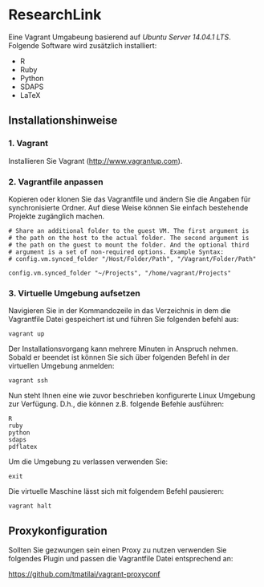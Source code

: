 # ResearchLink
Eine Vagrant Umgabeung basierend auf *Ubuntu Server 14.04.1 LTS*. Folgende Software wird zusätzlich installiert:

- R
- Ruby
- Python
- SDAPS
- LaTeX

## Installationshinweise

### 1. Vagrant

Installieren Sie Vagrant (http://www.vagrantup.com).

### 2. Vagrantfile anpassen

Kopieren oder klonen Sie das Vagrantfile und ändern Sie die Angaben für synchronisierte Ordner. Auf diese Weise können Sie einfach bestehende Projekte zugänglich machen.

    # Share an additional folder to the guest VM. The first argument is
    # the path on the host to the actual folder. The second argument is
    # the path on the guest to mount the folder. And the optional third
    # argument is a set of non-required options. Example Syntax:
    # config.vm.synced_folder "/Host/Folder/Path", "/Vagrant/Folder/Path"
    
    config.vm.synced_folder "~/Projects", "/home/vagrant/Projects"

### 3. Virtuelle Umgebung aufsetzen

Navigieren Sie in der Kommandozeile in das Verzeichnis in dem die Vagrantfile Datei gespeichert ist und führen Sie folgenden befehl aus:

    vagrant up

Der Installationsvorgang kann mehrere Minuten in Anspruch nehmen. Sobald er beendet ist können Sie sich über folgenden Befehl in der virtuellen Umgebung anmelden:

    vagrant ssh
    
Nun steht Ihnen eine wie zuvor beschrieben konfigurerte Linux Umgebung zur Verfügung. D.h., die können z.B. folgende Befehle ausführen:

    R
    ruby
    python
    sdaps
    pdflatex

Um die Umgebung zu verlassen verwenden Sie:
    
    exit
    
Die virtuelle Maschine lässt sich mit folgendem Befehl pausieren:

    vagrant halt
    
## Proxykonfiguration

Sollten Sie gezwungen sein einen Proxy zu nutzen verwenden Sie folgendes Plugin und passen die Vagrantfile Datei entsprechend an:

https://github.com/tmatilai/vagrant-proxyconf

